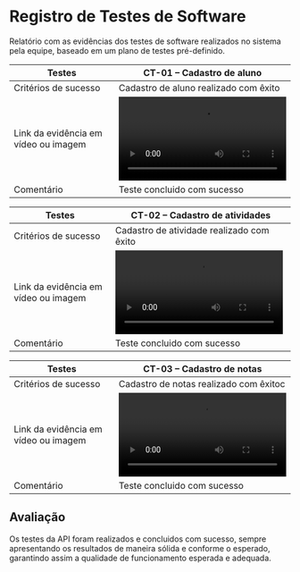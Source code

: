 # Registro de Testes de Software

Relatório com as evidências dos testes de software realizados no sistema pela equipe, baseado em um plano de testes pré-definido.

|Testes      | CT-01 – Cadastro de aluno            | 
|------------------|-------------------------------|
| Critérios de sucesso | Cadastro de aluno realizado com êxito| 
|Link da evidência em vídeo ou imagem| <video src="videos/Cadastro%20aluno.mp4" controls title="Title"/> | 
|Comentário |Teste concluido com sucesso| 

|Testes      |CT-02 – Cadastro de atividades        | 
|------------------|-------------------------------|
| Critérios de sucesso | Cadastro de atividade realizado com êxito| 
|Link da evidência em vídeo ou imagem|<video src="videos/Cadastro%20de%20atividades.mp4" controls title="Title"></video>| 
|Comentário |Teste concluido com sucesso| 

|Testes      |CT-03 – Cadastro de notas       | 
|------------------|-------------------------------|
| Critérios de sucesso | Cadastro de notas realizado com êxitoc| 
|Link da evidência em vídeo ou imagem|<video src="videos/Cadastro%20de%20notas.mp4" controls title="Title"></video>| 
|Comentário |Teste concluido com sucesso| 


## Avaliação

Os testes da API foram realizados e concluidos com sucesso, sempre apresentando os resultados de maneira sólida e conforme o esperado, garantindo assim a qualidade de funcionamento esperada e adequada.
